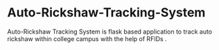 # Auto-Rickshaw-Tracking-System
Auto-Rickshaw Tracking System is flask based application to track auto rickshaw within college campus with the help of RFIDs .

